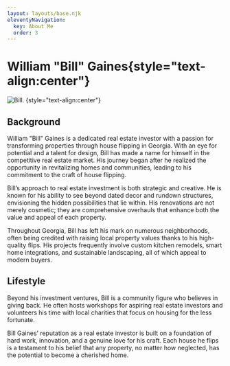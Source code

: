 ```yaml
---
layout: layouts/base.njk
eleventyNavigation:
  key: About Me
  order: 3
---
```

# William "Bill" Gaines{style="text-align:center"}
![Bill.](/img/me.jpg) {style="text-align:center"}

## Background

William "Bill" Gaines is a dedicated real estate investor with a passion for transforming properties through house flipping in Georgia. With an eye for potential and a talent for design, Bill has made a name for himself in the competitive real estate market. His journey began after he realized the opportunity in revitalizing homes and communities, leading to his commitment to the craft of house flipping.

Bill’s approach to real estate investment is both strategic and creative. He is known for his ability to see beyond dated decor and rundown structures, envisioning the hidden possibilities that lie within. His renovations are not merely cosmetic; they are comprehensive overhauls that enhance both the value and appeal of each property.

Throughout Georgia, Bill has left his mark on numerous neighborhoods, often being credited with raising local property values thanks to his high-quality flips. His projects frequently involve custom kitchen remodels, smart home integrations, and sustainable landscaping, all of which appeal to modern buyers.

## Lifestyle
Beyond his investment ventures, Bill is a community figure who believes in giving back. He often hosts workshops for aspiring real estate investors and volunteers his time with local charities that focus on housing for the less fortunate.

Bill Gaines’ reputation as a real estate investor is built on a foundation of hard work, innovation, and a genuine love for his craft. Each house he flips is a testament to his belief that any property, no matter how neglected, has the potential to become a cherished home.